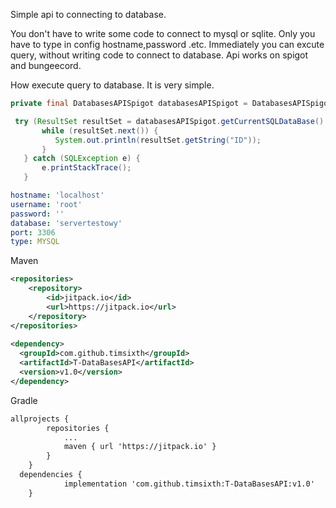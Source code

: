Simple api to connecting to database.

You don't have to write some code to connect to mysql or sqlite.
Only you have to type in config hostname,password .etc.
Immediately you can excute query, without writing code to connect to database.
Api works on spigot and bungeecord.

How execute query to database. It is very simple.
```java
private final DatabasesAPISpigot databasesAPISpigot = DatabasesAPISpigot.getInstance(); //Get the instance of Api for spigot

 try (ResultSet resultSet = databasesAPISpigot.getCurrentSQLDataBase().query("SELECT * FROM test").executeQuery()) { //executing query
       while (resultSet.next()) {
          System.out.println(resultSet.getString("ID"));
       }
   } catch (SQLException e) {
       e.printStackTrace();
   }
```
```yaml
hostname: 'localhost'
username: 'root'
password: ''
database: 'servertestowy'
port: 3306
type: MYSQL
```

Maven
```xml
<repositories>
	<repository>
		<id>jitpack.io</id>
		<url>https://jitpack.io</url>
	</repository>
</repositories>
  
<dependency>
  <groupId>com.github.timsixth</groupId>
  <artifactId>T-DataBasesAPI</artifactId>
  <version>v1.0</version>
</dependency>
```
Gradle
```xml
allprojects {
		repositories {
			...
			maven { url 'https://jitpack.io' }
		}
	}
  dependencies {
	        implementation 'com.github.timsixth:T-DataBasesAPI:v1.0'
	}
```
